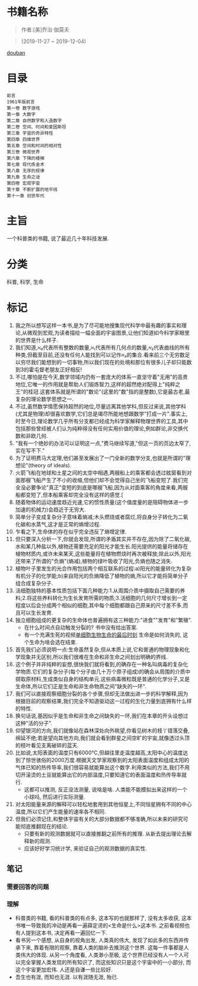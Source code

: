 # 书籍名称

> 作者:[美]乔治·伽莫夫

> (2019-11-27 ~ 2019-12-04)

[douban](https://book.douban.com/subject/34782541/)

# 目录
```
前言
1961年版前言
第一卷 数字游戏
第一章 大数字
第二章 自然数字和人造数字
第二卷 空间、时间和爱因斯坦
第三章 宇宙的奇异特性
第四章 四维世界
第五章 空间和时间的相对性
第三卷 微观世界
第六章 下降的楼梯
第七章 现代炼金术
第八章 无序的规律
第九章 生命之谜
第四卷 宏观宇宙
第十章 不断扩展的地平线
第十一章 创世年代
```

# 主旨
一个科普类的书籍, 说了最近几十年科技发展.

# 分类
科普, 科学, 生命


# 标记
1. 我之所以想写这样一本书,是为了尽可能地搜集现代科学中最有趣的事实和理论,从微观到宏观,为读者描绘一幅全面的宇宙图景,让他们知道如今科学家眼里的世界是什么样子.
2. 我们知道,ℵ₀代表所有整数的数量,ℵ₁代表所有几何点的数量,ℵ₂代表曲线的所有种类,但截至目前,还没有任何人能找到可以记作ℵ₃的集合.看来前三个无穷数足以穷尽我们能想到的一切事物,所以我们现在的处境和那位有很多儿子却只能数到3的霍屯督老朋友正好相反!
3. 不过,哪怕是在今天,数学领域内仍有一套庞大的体系一直坚守着"无用"的高贵地位,它唯一的作用就是帮助人们锻炼智力,这样的超然绝对配得上"纯粹之王"的桂冠.这套体系就是所谓的"数论"(这里的"数"指的是整数),它是最古老,最复杂的理论数学思想之一.
4. 不过,虽然数学情愿保持超然的地位,尽量远离其他学科,但反过来说,其他学科(尤其是物理)却很喜欢数学,它们总是竭尽所能地想跟数学"打成一片".事实上,时至今日,理论数学几乎所有分支都已经成为科学家解释物理世界的工具,其中包括那些曾经被人们认为纯粹得没有任何实用价值的理论,例如群论,非交换代数和非欧几何.
5. "我有一个绝妙的办法可以证明这一点,"费马继续写道,"但这一页的页边太窄了,实在写不下."
6. 为了证明费马大定理,他们甚至发展出了一门全新的数学分支,也就是所谓的"理想论"(theory of ideals).
7. 火箭飞船在地球和土星之间的太空中相遇,两艘船上的乘客都会透过舷窗看到对面那艘飞船产生了不小的收缩,但他们却不会觉得自己坐的飞船变短了.我们完全没必要争论"真正"变短的到底是哪艘飞船,因为从对面乘客的角度来看,两艘船都变短了,但本船乘客却完全没有这样的感觉.[
8. 随着物体的运动速度趋近光速,它的惯性质量(这个值度量的是阻碍物体进一步加速的机械力)会趋近于无穷大.
9. 简单分子变成复杂分子意味着熵减;木头燃烧或者腐烂,将自身分子转化为二氧化碳和水蒸气,这才是正常的熵增过程.
10. 乍看之下,生命体的存在似乎完全违反了熵增定律.
11. 但只要深入分析一下,你就会发现,所谓的矛盾其实并不存在,因为除了二氧化碳,水和某几种盐以外,植物还需要充足的阳光才能生长.阳光提供的能量将储存在植物材质内,或许未来某天,这些能量将在植物燃烧时再次被释放;除此以外,阳光还带来了所谓的"负熵"(熵减),植物的绿叶吸收了阳光,负熵也随之消失.
12. 植物叶子里发生的光合作用包括两个相互联系的过程:a)阳光的能量转化为复杂有机分子的化学能;b)来自阳光的负熵降低了植物的熵,所以它才能将简单分子组合成复杂分子.
13. 活细胞独特的基本性质包括下面几种能力:1.从周围介质中摄取自己需要的养料;2.将这些养料转化为生长发育所需的物质;3.活细胞的几何尺寸增长到一定程度以后会分成两个相似的细胞,其中每个细胞都跟自己原来的尺寸差不多,而且可以生长发育.
14. 独立细胞组成的更复杂的生命体也普遍拥有这三种能力:"进食""发育"和"繁殖".
    * 在什么时间点自动触发分裂的? 书中没有给出答案. 
    * 有一个充满生死的视频[单细胞生物生命的最后时刻](https://youtu.be/N6LE9Yf-wJg) 生命是如何消失的, 这个生命为啥会选在结束.
15. 首先我们必须说明一点:生命虽然复杂,但从本质上说,它和普通的物理现象和化学现象并无区别,所以我们很难在生命和非生命之间划出明确的界线.
16. 这个例子并非纯粹的妄想,很快我们就将看到,的确存在一种名叫病毒的复杂化学物质.它们的复杂分子(每个分子由几十万个原子组成)的确会从周围的介质中撷取原材料,生成类似自身的结构单元.这些病毒微粒既是普通的化学分子,又是生命体,所以它们正是生命和非生命物质之间"缺失的一环".
17. 我们可以直接观察细胞分裂的各个步骤,但却无法做出进一步的科学解释,因为根据目前的观察结果,我们完全不知道驱动这一过程的生化力量到底拥有什么样的特性.
18. 换句话说,基因似乎是生命和非生命之间缺失的一环,我们在本章的开头设想过这种"活的分子".
19. 仰望银河的方向,我们就像站在森林深处向外眺望,你看见树木的枝丫错落交叠,绵延不绝;若是望向其他方向,我们就会看到群星之间空旷的宇宙,就像透过头顶的枝叶看见支离破碎的蓝天.
21. 比如说,太阳表面的温度只有6000℃,但越往里走温度越高,太阳中心的温度达到了惊世骇俗的2000万度.根据天文学家观察到的太阳表面温度和组成太阳的气体已知的热传导率,我们很容易就能算出这个数字.利用类似的方法,我们不用切开滚烫的土豆就能算出它的内部温度,只要知道它的表面温度和热传导率就行. 
    * 这都可以推测, 反正没法测量, 说啥是啥. 人类能不能模拟出来这样的一个小球吗, 然后进行实际测量. 
22. 对太阳能量来源的解释可以轻松地套用到其他恒星上,不同恒星拥有不同的中心温度,所以它们产生能量的速率各不相同.
23. 但我们必须记住,和整体宇宙有关的大部分数据都不够准确,所以未来的研究可能彻底推翻现在的结论.
    * 只要有新的观测数据就可以直接推翻之前所有的推理. 从新去提出理论去解释新的观测. 
    * 应该好好学习统计学, 来验证自己的观测数据的真实性.

## 笔记
### 需要回答的问题

### 理解
* 科普类的书籍, 看的科普类的有点多, 这本写的也就那样了, 没有太多收获, 这本书唯一导致我的冲动是再看一遍薛定谔的<生命是什么>这本书. 之前看视频也有人提到这本书, 决定再看一遍回忆一下.
* 看书另一个感想, 从自身的视角出发, 人类真的伟大, 发现了如此多的东西并传承下来, 靠着有限的观察, 靠着人类的脑补去推测这个世界. 这每一件事都是人类伟大的体现. 从另一个角度看, 人类渺小至极, 这个世界已经没有人一个人可以完全掌握人类发现的所有知识了, 而这些知识只是这个宇宙中的一小部分, 而这个宇宙更加宏伟. 人还是自谦一些比较好.
* 吾生也有涯, 而知也无涯. 以有涯随无涯, 殆已.
